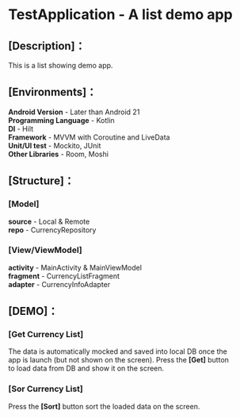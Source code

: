 # TestApplication - A list demo app

## [Description]：

This is a list showing demo app. 

## [Environments]：

**Android Version** - Later than Android 21  
**Programming Language** - Kotlin  
**DI** - Hilt  
**Framework** - MVVM with Coroutine and LiveData  
**Unit/UI test** - Mockito, JUnit  
**Other Libraries** - Room, Moshi  

## [Structure]：
### [Model]
**source** - Local & Remote  
**repo** - CurrencyRepository  

### [View/ViewModel]
**activity** - MainActivity & MainViewModel  
**fragment** - CurrencyListFragment  
**adapter** - CurrencyInfoAdapter  

## [DEMO]：

### [Get Currency List]
The data is automatically mocked and saved into local DB once the  
app is launch (but not shown on the screen). Press the **[Get]** button  
to load data from DB and show it on the screen.  

### [Sor Currency List]
Press the **[Sort]** button sort the loaded data on the screen.  
